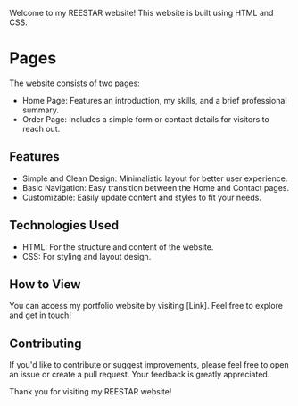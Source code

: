 Welcome to my REESTAR website! This website is built using HTML and CSS. 

# Pages

The website consists of two pages:  
- Home Page: Features an introduction, my skills, and a brief professional summary.  
- Order Page: Includes a simple form or contact details for visitors to reach out.

## Features

- Simple and Clean Design: Minimalistic layout for better user experience.
- Basic Navigation: Easy transition between the Home and Contact pages.
- Customizable: Easily update content and styles to fit your needs.

## Technologies Used

- HTML: For the structure and content of the website.
- CSS: For styling and layout design.

## How to View

You can access my portfolio website by visiting [Link]. Feel free to explore and get in touch!

## Contributing

If you'd like to contribute or suggest improvements, please feel free to open an issue or create a pull request. Your feedback is greatly appreciated.

Thank you for visiting my REESTAR website!
